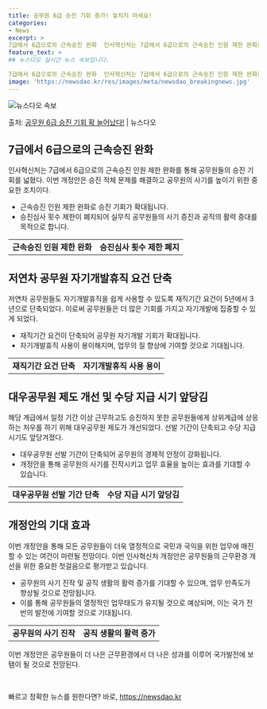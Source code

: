 ```yaml
---
title: 공무원 6급 승진 기회 증가! 놓치지 마세요!
categories:
- News
excerpt: >
7급에서 6급으로의 근속승진 완화  인사혁신처는 7급에서 6급으로의 근속승진 인원 제한 완화를 통해 공무원들…
feature_text: >
## 뉴스다오 실시간 뉴스 속보입니다.

7급에서 6급으로의 근속승진 완화  인사혁신처는 7급에서 6급으로의 근속승진 인원 제한 완화를 통해 공무원들…
image: 'https://newsdao.kr/res/images/meta/newsdao_breakingnews.jpg'
---
```


![뉴스다오 속보](https://newsdao.kr/res/images/meta/newsdao_breakingnews.jpg)

<p>출처: <a href="https://newsdao.kr/4418" rel="dofollow">공무원 6급 승진 기회 확 늘어났다!</a> | 뉴스다오</p>

<h2 data-ke-size="size26">7급에서 6급으로의 근속승진 완화</h2>
<p data-ke-size="size16">인사혁신처는 7급에서 6급으로의 근속승진 인원 제한 완화를 통해 공무원들의 승진 기회를 넓혔다. 이번 개정안은 승진 적체 문제를 해결하고 공무원의 사기를 높이기 위한 중요한 조치이다.</p>
<ul>
    <li>근속승진 인원 제한 완화로 승진 기회가 확대됩니다.</li>
    <li>승진심사 횟수 제한이 폐지되어 실무직 공무원들의 사기 증진과 공직의 활력 증대를 목적으로 합니다.</li>
</ul>
<table>
    <tr>
        <td style="text-align: center; height: 17px;"><b>근속승진 인원 제한 완화</b></td>
        <td style="text-align: center; height: 17px;"><b>승진심사 횟수 제한 폐지</b></td>
    </tr>
</table>

<h2 data-ke-size="size26">저연차 공무원 자기개발휴직 요건 단축</h2>
<p data-ke-size="size16">저연차 공무원들도 자기개발휴직을 쉽게 사용할 수 있도록 재직기간 요건이 5년에서 3년으로 단축되었다. 이로써 공무원들은 더 많은 기회를 가지고 자기개발에 집중할 수 있게 되었다.</p>
<ul>
    <li>재직기간 요건이 단축되어 공무원 자기개발 기회가 확대됩니다.</li>
    <li>자기개발휴직 사용이 용이해지며, 업무의 질 향상에 기여할 것으로 기대됩니다.</li>
</ul>
<table>
    <tr>
        <td style="text-align: center; height: 17px;"><b>재직기간 요건 단축</b></td>
        <td style="text-align: center; height: 17px;"><b>자기개발휴직 사용 용이</b></td>
    </tr>
</table>

<h2 data-ke-size="size26">대우공무원 제도 개선 및 수당 지급 시기 앞당김</h2>
<p data-ke-size="size16">해당 계급에서 일정 기간 이상 근무하고도 승진하지 못한 공무원들에게 상위계급에 상응하는 처우를 하기 위해 대우공무원 제도가 개선되었다. 선발 기간이 단축되고 수당 지급 시기도 앞당겨졌다.</p>
<ul>
    <li>대우공무원 선발 기간이 단축되어 공무원의 경제적 안정이 강화됩니다.</li>
    <li>개정안을 통해 공무원의 사기를 진작시키고 업무 효율을 높이는 효과를 기대할 수 있습니다.</li>
</ul>
<table>
    <tr>
        <td style="text-align: center; height: 17px;"><b>대우공무원 선발 기간 단축</b></td>
        <td style="text-align: center; height: 17px;"><b>수당 지급 시기 앞당김</b></td>
    </tr>
</table>

<h2 data-ke-size="size26">개정안의 기대 효과</h2>
<p data-ke-size="size16">이번 개정안을 통해 모든 공무원들이 더욱 열정적으로 국민과 국익을 위한 업무에 매진할 수 있는 여건이 마련될 전망이다. 이번 인사혁신처 개정안은 공무원들의 근무환경 개선을 위한 중요한 첫걸음으로 평가받고 있습니다.</p>
<ul>
    <li>공무원의 사기 진작 및 공직 생활의 활력 증가를 기대할 수 있으며, 업무 만족도가 향상될 것으로 전망됩니다.</li>
    <li>이를 통해 공무원들의 열정적인 업무태도가 유지될 것으로 예상되며, 이는 국가 전반의 발전에 기여할 것으로 기대됩니다.</li>
</ul>
<table>
    <tr>
        <td style="text-align: center; height: 17px;"><b>공무원의 사기 진작</b></td>
        <td style="text-align: center; height: 17px;"><b>공직 생활의 활력 증가</b></td>
    </tr>
</table>
<p data-ke-size="size16">이번 개정안은 공무원들이 더 나은 근무환경에서 더 나은 성과를 이루어 국가발전에 보탬이 될 것으로 전망된다.</p>
<p data-ke-size="size16">&nbsp;</p> 

빠르고 정확한 뉴스를 원한다면? 바로, <a href="https://newsdao.kr" rel="dofollow">https://newsdao.kr</a>


    

